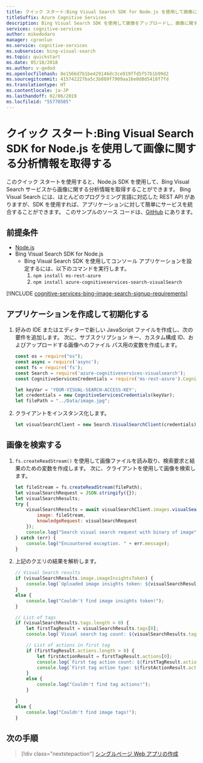 ```yaml
---
title: クイック スタート:Bing Visual Search SDK for Node.js を使用して画像に関する分析情報を取得する
titleSuffix: Azure Cognitive Services
description: Bing Visual Search SDK を使用して画像をアップロードし、画像に関する分析情報を取得します。
services: cognitive-services
author: mikedodaro
manager: cgronlun
ms.service: cognitive-services
ms.subservice: bing-visual-search
ms.topic: quickstart
ms.date: 05/18/2018
ms.author: v-gedod
ms.openlocfilehash: 8e1566d7b1be429146dc3ce919ffd5f57b1b99d2
ms.sourcegitcommit: 415742227ba5c3b089f7909aa16e0d8d5418f7fd
ms.translationtype: HT
ms.contentlocale: ja-JP
ms.lasthandoff: 02/06/2019
ms.locfileid: "55770505"
---
```

# <a name="quickstart-get-image-insights-using-the-bing-visual-search-sdk-for-nodejs"></a>クイック スタート:Bing Visual Search SDK for Node.js を使用して画像に関する分析情報を取得する

このクイック スタートを使用すると、Node.js SDK を使用して、Bing Visual Search サービスから画像に関する分析情報を取得することができます。 Bing Visual Search には、ほとんどのプログラミング言語に対応した REST API がありますが、SDK を使用すれば、アプリケーションに対して簡単にサービスを統合することができます。 このサンプルのソース コードは、[GitHub](https://github.com/Azure-Samples/cognitive-services-node-sdk-samples/blob/master/Samples/visualSearch.js) にあります。 

## <a name="prerequisites"></a>前提条件
* [Node.js](https://www.nodejs.org/)
* Bing Visual Search SDK for Node.js
    * Bing Visual Search SDK を使用してコンソール アプリケーションを設定するには、以下のコマンドを実行します。
        1. `npm install ms-rest-azure`
        2. `npm install azure-cognitiveservices-search-visualSearch`


[!INCLUDE [cognitive-services-bing-image-search-signup-requirements](../../../includes/cognitive-services-bing-image-search-signup-requirements.md)]

<a name="client"></a>

## <a name="create-and-initialize-the-application"></a>アプリケーションを作成して初期化する

1. 好みの IDE またはエディターで新しい JavaScript ファイルを作成し、次の要件を追加します。 次に、サブスクリプション キー、カスタム構成 ID、およびアップロードする画像へのファイル パス用の変数を作成します。 

    ```javascript
    const os = require("os");
    const async = require('async');
    const fs = require('fs');
    const Search = require('azure-cognitiveservices-visualsearch');
    const CognitiveServicesCredentials = require('ms-rest-azure').CognitiveServicesCredentials;
    
    let keyVar = 'YOUR-VISUAL-SEARCH-ACCESS-KEY';
    let credentials = new CognitiveServicesCredentials(keyVar);
    let filePath = "../Data/image.jpg";
    ```

2. クライアントをインスタンス化します。

    ```javascript
    let visualSearchClient = new Search.VisualSearchClient(credentials);
    ```

## <a name="search-for-images"></a>画像を検索する

1. `fs.createReadStream()` を使用して画像ファイルを読み取り、検索要求と結果のための変数を作成します。 次に、クライアントを使用して画像を検索します。

    ```javascript
    let fileStream = fs.createReadStream(filePath);
    let visualSearchRequest = JSON.stringify({});
    let visualSearchResults;
    try {
        visualSearchResults = await visualSearchClient.images.visualSearch({
            image: fileStream,
            knowledgeRequest: visualSearchRequest
        });
        console.log("Search visual search request with binary of image");
    } catch (err) {
        console.log("Encountered exception. " + err.message);
    }
    ```

2. 上記のクエリの結果を解析します。

    ```javascript
    // Visual Search results
    if (visualSearchResults.image.imageInsightsToken) {
        console.log(`Uploaded image insights token: ${visualSearchResults.image.imageInsightsToken}`);
    }
    else {
        console.log("Couldn't find image insights token!");
    }
    
    // List of tags
    if (visualSearchResults.tags.length > 0) {
        let firstTagResult = visualSearchResults.tags[0];
        console.log(`Visual search tag count: ${visualSearchResults.tags.length}`);
    
        // List of actions in first tag
        if (firstTagResult.actions.length > 0) {
            let firstActionResult = firstTagResult.actions[0];
            console.log(`First tag action count: ${firstTagResult.actions.length}`);
            console.log(`First tag action type: ${firstActionResult.actionType}`);
        }
        else {
            console.log("Couldn't find tag actions!");
        }
    
    }
    else {
        console.log("Couldn't find image tags!");
    }
    
    ```

## <a name="next-steps"></a>次の手順

> [!div class="nextstepaction"]
> [シングルページ Web アプリの作成](tutorial-bing-visual-search-single-page-app.md)
